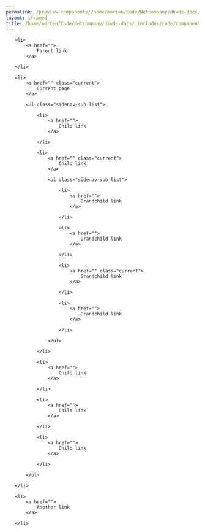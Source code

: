 ```yaml
--- 
permalink: /preview-components//home/morten/Code/Netcompany/dkwds-docs/_includes/code/components/sidenav--default.html
layout: iframed 
title: /home/morten/Code/Netcompany/dkwds-docs/_includes/code/components/sidenav--default.html
---
```

<ul class="sidenav-list">

    <li>
        <a href="">
            Parent link
        </a>

    </li>

    <li>
        <a href="" class="current">
            Current page
        </a>

        <ul class="sidenav-sub_list">

            <li>
                <a href="">
                    Child link
                </a>

            </li>

            <li>
                <a href="" class="current">
                    Child link
                </a>

                <ul class="sidenav-sub_list">

                    <li>
                        <a href="">
                            Grandchild link
                        </a>

                    </li>

                    <li>
                        <a href="">
                            Grandchild link
                        </a>

                    </li>

                    <li>
                        <a href="" class="current">
                            Grandchild link
                        </a>

                    </li>

                    <li>
                        <a href="">
                            Grandchild link
                        </a>

                    </li>

                </ul>

            </li>

            <li>
                <a href="">
                    Child link
                </a>

            </li>

            <li>
                <a href="">
                    Child link
                </a>

            </li>

            <li>
                <a href="">
                    Child link
                </a>

            </li>

        </ul>

    </li>

    <li>
        <a href="">
            Another link
        </a>

    </li>

</ul>